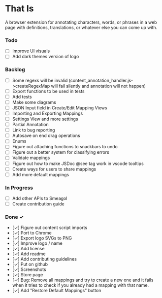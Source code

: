 # That Is
A browser extension for annotating characters, words, or phrases in a web page
with definitions, translations, or whatever else you can come up with.

### Todo

- [ ] Improve UI visuals
- [ ] Add dark themes version of logo

### Backlog

- [ ] Some regexs will be invalid (content_annotation_handler.js->createRegexMap will fail silently and annotation will not happen)
- [ ] Export functions to be used in tests
- [ ] Add tests
- [ ] Make some diagrams
- [ ] JSON Input field in Create/Edit Mapping Views
- [ ] Importing and Exporting Mappings
- [ ] Settings View and more settings
- [ ] Partial Annotation
- [ ] Link to bug reporting
- [ ] Autosave on end drag operations
- [ ] Enums
- [ ] Figure out attaching functions to snackbars to undo
- [ ] Figure out a better system for classifying errors
- [ ] Validate mappings
- [ ] Figure out how to make JSDoc @see tag work in vscode tooltips
- [ ] Create ways for users to share mappings
- [ ] Add more default mappings

### In Progress

- [ ] Add other APIs to Smeagol
- [ ] Create contribution guide

### Done ✓

- [✓] Figure out content script imports
- [✓] Port to Chrome
- [✓] Export logo SVGs to PNG
- [✓] Improve logo / name
- [✓] Add license
- [✓] Add readme
- [✓] Add contributing guidelines
- [✓] Put on github
- [✓] Screenshots
- [✓] Store page
- [✓] Bug: Remove all mappings and try to create a new one and it fails when it tries to check if you already had a mapping with that name.
- [✓] Add "Restore Default Mappings" button